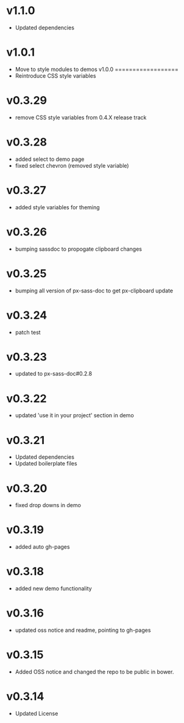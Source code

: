v1.1.0
==================
* Updated dependencies

v1.0.1
==================
* Move to style modules to demos
v1.0.0
==================
* Reintroduce CSS style variables

v0.3.29
==================
* remove CSS style variables from 0.4.X release track

v0.3.28
==================
* added select to demo page
* fixed select chevron (removed style variable)

v0.3.27
==================
* added style variables for theming

v0.3.26
==================
* bumping sassdoc to propogate clipboard changes

v0.3.25
==================
* bumping all version of px-sass-doc to get px-clipboard update

v0.3.24
==================
* patch test

v0.3.23
==============================
* updated to px-sass-doc#0.2.8

v0.3.22
==============================
* updated 'use it in your project' section in demo

v0.3.21
==============================
* Updated dependencies
* Updated boilerplate files

v0.3.20
==============================
* fixed drop downs in demo

v0.3.19
==============================
* added auto gh-pages

v0.3.18
==============================
* added new demo functionality

v0.3.16
==============================
* updated oss notice and readme, pointing to gh-pages

v0.3.15
==============================
* Added OSS notice and changed the repo to be public in bower.

v0.3.14
=====================
* Updated License
